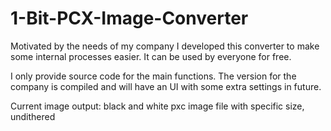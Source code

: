 # 1-Bit-PCX-Image-Converter

Motivated by the needs of my company I developed this converter to make some internal processes easier. It can be used by everyone for free.

I only provide source code for the main functions. The version for the company is compiled and will have an UI with some extra settings in future.

Current image output: black and white pxc image file with specific size, undithered
